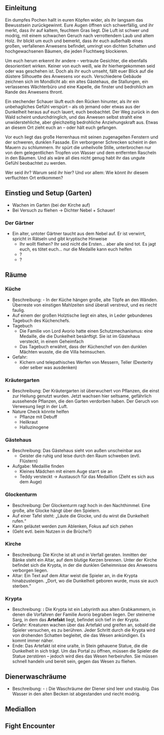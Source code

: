 ## Einleitung

Ein dumpfes Pochen hallt in euren Köpfen wider, als ihr langsam das Bewusstsein zurückgewinnt. Eure Augen öffnen sich schwerfällig, und ihr merkt, dass ihr auf kaltem, feuchtem Gras liegt. Die Luft ist schwer und modrig, mit einem schwachen Geruch nach verrottendem Laub und altem Holz. Ihr blickt um euch und bemerkt, dass ihr euch außerhalb eines großen, verfallenen Anwesens befindet, umringt von dichten Schatten und hochgewachsenen Bäumen, die jeden Fluchtweg blockieren.

Um euch herum erkennt ihr andere – vertraute Gesichter, die ebenfalls desorientiert wirken. Keiner von euch weiß, wie ihr hierhergekommen seid oder was geschehen ist. Doch als ihr euch umseht, fällt euer Blick auf die düstere Silhouette des Anwesens vor euch. Verschiedene Gebäude zeichnen sich im Mondlicht ab: ein altes Gästehaus, die Stallungen, ein verlassenes Wächterbüro und eine Kapelle, die finster und bedrohlich am Rande des Anwesens thront.

Ein stechender Schauer läuft euch den Rücken hinunter, als ihr ein unbehagliches Gefühl verspürt – als ob jemand oder etwas aus der Dunkelheit heraus auf euch lauert, euch beobachtet. Der Weg zurück in den Wald scheint undurchdringlich, und das Anwesen selbst strahlt eine unwiderstehliche, aber gleichzeitig bedrohliche Anziehungskraft aus. Etwas an diesem Ort zieht euch an – oder hält euch gefangen.

Vor euch liegt das große Herrenhaus mit seinen zugenagelten Fenstern und der schweren, dunklen Fassade. Ein verborgener Schrecken scheint in den Mauern zu schlummern. Ihr spürt die unheilvolle Stille, unterbrochen nur von dem gelegentlichen Tropfen von Wasser und dem entfernten Rascheln in den Bäumen. Und als wäre all dies nicht genug habt ihr das ungute Gefühl beobachtet zu werden.

Wer seid ihr? Warum seid ihr hier? Und vor allem: Wie könnt ihr diesem verfluchten Ort entkommen?

## Einstieg und Setup (Garten)

- Wachen im Garten (bei der Kirche auf) 
- Bei Versuch zu fliehen -> Dichter Nebel + Schauer!

### Der Gärtner
- Ein alter, untoter Gärtner taucht aus dem Nebel auf. Er ist verwirrt, spricht in Rätseln und gibt kryptische Hinweise
	- Ihr wollt fliehen? Ihr seid nicht die Ersten… aber alle sind tot. Es jagt euch, es tötet euch... nur die Medaille kann euch helfen
	- ?
	- ?


## Räume

### Küche 

- Beschreibung: - In der Küche hängen große, alte Töpfe an den Wänden. Überreste von einstigen Mahlzeiten sind überall verstreut, und es riecht faulig.
- Auf einem der großen Holztische liegt ein altes, in Leder gebundenes Tagebuch des Küchenchefs.
- Tagebuch
	- Die Familie von Lord Avorio hatte einen Schutzmechanismus: eine Medaille, die die Dunkelheit besänftigt. Sie ist im Gästehaus versteckt, in einem Geheimfach
	- Das Tagebuch erwähnt, dass der Küchenchef von den dunklen Mächten wusste, die die Villa heimsuchen.
- Gefahr:
	- Kichern und telepathisches Werfen von Messern, Teller (Dexterity oder selber was ausdenken)

### Kräutergarten 

- Beschreibung: Der Kräutergarten ist überwuchert von Pflanzen, die einst zur Heilung genutzt wurden. Jetzt wachsen hier seltsame, gefährlich aussehende Pflanzen, die den Garten verdorben haben. Der Geruch von Verwesung liegt in der Luft.
- Nature Check könnte helfen
	- Pflanze mit Debuff
	- Heilkraut
	- Halluzinogene 

### Gästehaus 

- Beschreibung: Das Gästehaus sieht von außen unscheinbar aus
	- Geister die ruhig und leise durch den Raum schweben (evtl. Flüstern)
- Aufgabe: Medaillie finden
	- Kleines Mädchen mit einem Auge starrt sie an
	- Teddy versteckt -> Austausch für das Medaillion (Zieht es sich aus dem Auge)

### Glockenturm  

- Beschreibung: Der Glockenturm ragt hoch in den Nachthimmel. Eine große, alte Glocke hängt über den Spielern.
- Auf einer Tafel steht: „Läute die Glocke, und du wirst die Dunkelheit rufen.“
- Kann geläutet werden zum Ablenken, Fokus auf sich ziehen
- (Geht evtl. beim Nutzen in die Brüche?)

### Kirche 

- Beschreibung: Die Kirche ist alt und in Verfall geraten. Inmitten der Bänke steht ein Altar, auf dem blutige Kerzen brennen. Unter der Kirche befindet sich die Krypta, in der die dunklen Geheimnisse des Anwesens verborgen liegen.
- Altar: Ein Text auf dem Altar weist die Spieler an, in die Krypta hinabzusteigen. „Dort, wo die Dunkelheit geboren wurde, muss sie auch sterben.“

### Krypta 

- Beschreibung: **:** Die Krypta ist ein Labyrinth aus alten Grabkammern, in denen die Vorfahren der Familie Avorio begraben liegen. Der steinerne Sarg, in dem das **Artefakt** liegt, befindet sich tief in der Krypta.
- Gefahr: Kreaturen wachen über das Artefakt und greifen an, sobald die Spieler versuchen, es zu berühren. Jeder Schritt durch die Krypta wird von drohenden Schatten begleitet, die das Wesen ankündigen. Es kommt immer näher.
- Ende: Das Artefakt ist eine uralte, in Stein gehauene Statue, die die Dunkelheit in sich trägt. Um das Portal zu öffnen, müssen die Spieler die Statue zerstören – jedoch wird dies das Wesen herbeirufen. Sie müssen schnell handeln und bereit sein, gegen das Wesen zu fliehen.

## Dienerwaschräume

- Beschreibung: - **:** Die Waschräume der Diener sind leer und staubig. Das Wasser in den alten Becken ist abgestanden und riecht modrig.

## Mediallon

## Fight Encounter
